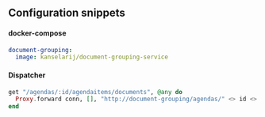 
## Configuration snippets

#### docker-compose

```yml
document-grouping:
  image: kanselarij/document-grouping-service
```

#### Dispatcher

```elixir
get "/agendas/:id/agendaitems/documents", @any do
  Proxy.forward conn, [], "http://document-grouping/agendas/" <> id <> "/agendaitems/documents"
end
```
